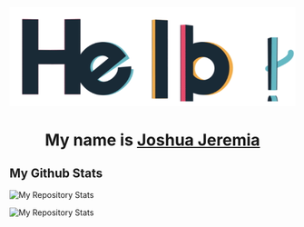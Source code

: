 <p align="center">
  <img width="700" src="https://github.com/equinox-jj/equinox-jj/blob/main/hello.gif">
<h1 align="center">My name is <a href="https://www.linkedin.com/in/joshua-jeremia-pardede/">Joshua Jeremia</a></h1>
</p>

## My Github Stats
![My Repository Stats](https://github-readme-stats.vercel.app/api?username=equinox-jj&show_icons=true)

![My Repository Stats](https://github-readme-stats.vercel.app/api/top-langs/?username=equinox-jj&theme=blue-green)

<!--
**equinox-jj/equinox-jj** is a ✨ _special_ ✨ repository because its `README.md` (this file) appears on your GitHub profile.

Here are some ideas to get you started:

- 🔭 I’m currently working on ...
- 🌱 I’m currently learning ...
- 👯 I’m looking to collaborate on ...
- 🤔 I’m looking for help with ...
- 💬 Ask me about ...
- 📫 How to reach me: ...
- 😄 Pronouns: ...
- ⚡ Fun fact: ...
-->
